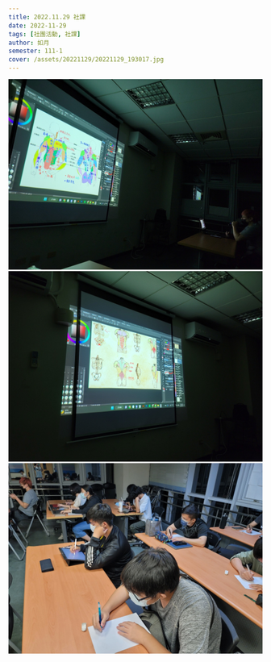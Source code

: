 ```yaml
---
title: 2022.11.29 社課
date: 2022-11-29
tags: [社團活動, 社課]
author: 如月
semester: 111-1
cover: /assets/20221129/20221129_193017.jpg
---
```


![20221129_191915.jpg](/assets/20221129/20221129_191915.jpg)
![20221129_193017.jpg](/assets/20221129/20221129_193017.jpg)
![20221129_203248.jpg](/assets/20221129/20221129_203248.jpg)
